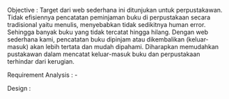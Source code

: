 Objective :
Target dari web sederhana ini ditunjukan untuk perpustakawan. Tidak efisiennya pencatatan peminjaman buku di perpustakaan secara tradisional yaitu menulis, menyebabkan tidak sedikitnya human error. Sehingga banyak buku yang tidak tercatat hingga hilang. Dengan web sederhana kami, pencatatan buku dipinjam atau dikembalikan (keluar-masuk) akan lebih tertata dan mudah dipahami. Diharapkan memudahkan pustakawan dalam mencatat keluar-masuk buku dan perpustakaan terhindar dari kerugian.

Requirement Analysis : -

Design :


